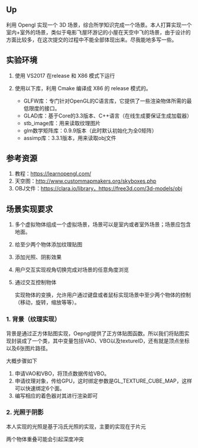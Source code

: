 ## Up

利用 Opengl 实现一个 3D 场景，综合所学知识完成一个场景。本人打算实现一个室内+室外的场景，类似于电影飞屋环游记的小屋在天空中飞的场景，由于设计的方面比较多，在这次提交的过程中不能全部体现出来。尽我能地多写一些。

## 实验环境

1. 使用 VS2017 在release 和 X86 模式下运行

2. 使用以下库，利用 Cmake 编译成 X86 的 release 模式的。

   - GLFW库：专门针对OpenGL的C语言库，它提供了一些渲染物体所需的最低限度的接口。
   - GLAD库：基于Core的3.3版本、C++语言（在线生成要保证生成加载器）
   - stb_image库：用来读取纹理图片
   - glm数学矩阵库：0.9.9版本（此时默认初始化为全0矩阵）
   - assimp库：3.3.1版本，用来读取obj文件


## 参考资源

1. 教程：https://learnopengl.com/
2. 天空图：http://www.custommapmakers.org/skyboxes.php
3. OBJ文件：https://clara.io/library，https://free3d.com/3d-models/obj

## 场景实现要求

1. 多个虚拟物体组成一个虚拟场景，场景可以是室内或者室外场景；场景应包含地面。

2. 给至少两个物体添加纹理贴图

3. 添加光照、阴影效果

4. 用户交互实现视角切换完成对场景的任意角度浏览

5. 通过交互控制物体

   实现物体的变换，允许用户通过键盘或者鼠标实现场景中至少两个物体的控制（移动，旋转，缩放等等）。

### 1. 背景（纹理实现）

背景是通过正方体贴图实现，Oepngl提供了正方体贴图函数。所以我们将贴图实现封装成了一个类，其中变量包括VAO、VBO以及textureID，还有就是顶点坐标以及6张图片路径。

大概步骤如下

1. 申请VAO和VBO，将顶点数据传给VBO。
2. 申请纹理对象，传给GPU，这时绑定参数是GL_TEXTURE_CUBE_MAP，这样可以快速绑定6个面。
3. 编写相应的着色器对其进行渲染即可

### 2. 光照于阴影

本人实现的光照是基于冯氏光照的实现，主要的实现在于片元

两个物体重叠可能会引起深度冲突





